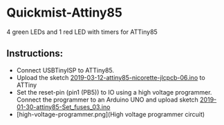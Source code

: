 # Quickmist-Attiny85
4 green LEDs and 1 red LED with timers for ATTiny85

## Instructions:

- Connect USBTinyISP to ATTiny85.
- Upload the sketch [2019-03-12-attiny85-nicorette-jlcpcb-06.ino](2019-03-12-attiny85-nicorette-jlcpcb-06.ino) to ATTiny
- Set the reset-pin (pin1 (PB5)) to IO using a high voltage programmer. Connect the programmer to an Arduino UNO and upload sketch [2019-01-30-attiny85-Set_fuses_03.ino](2019-01-30-attiny85-Set_fuses_03.ino)
- [high-voltage-programmer.png](High voltage programmer circuit)

